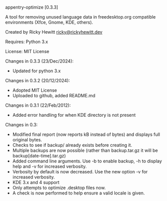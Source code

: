 appentry-optimize [0.3.3]

A tool for removing unused language data in freedesktop.org compatible environments (Xfce, Gnome, KDE, others). 

Created by Ricky Hewitt <ricky@rickyhewitt.dev>


Requires: Python 3.x

License: MIT License


Changes in 0.3.3 (23/Dec/2024):
  - Updated for python 3.x
    
Changes in 0.3.2 (20/12/2024):
  - Adopted MIT License
  - Uploaded to github, added README.md

Changes in 0.3.1 (22/Feb/2012):
  - Added error handling for when KDE directory is not present
 
Changes in 0.3:
  - Modified final report (now reports kB instead of bytes) and displays full original bytes.
  - Checks to see if backup/ already exists before creating it.
  - Multiple backups are now possible (rather than backup.tar.gz it will be backup[date-time].tar.gz)
  - Added command line arguments. Use -b to enable backup, -h to display help and -v for increased verbosity.
  - Verbosity by default is now decreased. Use the new option -v for increased verbosity.
  - KDE 3.x and 4 support
  - Only attempts to optimize .desktop files now.
  - A check is now performed to help ensure a valid locale is given.
